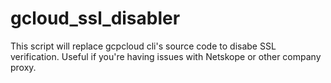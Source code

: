 # gcloud_ssl_disabler
This script will replace gcpcloud cli's source code to disabe SSL verification. Useful if you're having issues with Netskope or other company proxy.
